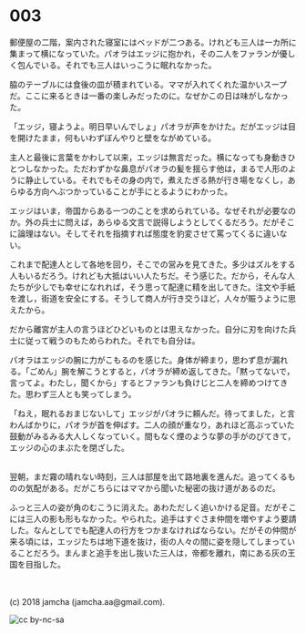 # 003

郵便屋の二階，案内された寝室にはベッドが二つある。けれども三人は一カ所に集まって横になっていた。パオラはエッジに抱かれ，その二人をファランが優しく包んでいる。それでも三人はいっこうに眠れなかった。  

脇のテーブルには食後の皿が積まれている。ママが入れてくれた温かいスープだ。ここに来るときは一番の楽しみだったのに。なぜかこの日は味がしなかった。  

「エッジ，寝ようよ。明日早いんでしょ」パオラが声をかけた。だがエッジは目を開けたまま，何もいわずぼんやりと壁をながめている。  

主人と最後に言葉をかわして以来，エッジは無言だった。横になっても身動きひとつしなかった。ただわずかな鼻息がパオラの髪を揺らす他は，まるで人形のように静止している。それでもその身の内で，煮えたぎる熱が行き場をなくし，あらゆる方向へぶつかっていることが手にとるようにわかった。  

エッジはいま，帝国からある一つのことを求められている。なぜそれが必要なのか。外の兵士に問えば，あらゆる文言で説得しようとしてくるだろう。だがそこに論理はない。そしてそれを指摘すれば態度を豹変させて罵ってくるに違いない。  

これまで配達人として各地を回り，そこでの営みを見てきた。多少はズルをする人もいるだろう。けれども大抵はいい人たちだ。そう感じた。だから，そんな人たちが少しでも幸せになれれば，そう思って配達に精を出してきた。注文や手紙を渡し，街道を安全にする。そうして商人が行き交うほど，人々が賑うように思えたから。  

だから離宮が主人の言うほどひどいものとは思えなかった。自分に刃を向けた兵士に従って戦うのもためらわれた。それでも自分は。  

パオラはエッジの腕に力がこもるのを感じた。身体が締まり，思わず息が漏れる。「ごめん」腕を解こうとすると，パオラが締め返してきた。「黙ってないで，言ってよ。わたし，聞くから」するとファランも負けじと二人を締めつけてきた。思わず三人とも笑ってしまう。  

「ねえ，眠れるおまじないして」エッジがパオラに頼んだ。待ってました，と言わんばかりに，パオラが首を伸ばす。二人の顔が重なり，あれほど高ぶっていた鼓動がみるみる大人しくなっていく。間もなく煙のような夢の手がのびてきて，エッジの心のまぶたを閉ざした。  

<br>  
翌朝，まだ霧の晴れない時刻，三人は部屋を出て路地裏を進んだ。追ってくるものの気配がある。だがこちらにはママから聞いた秘密の抜け道があるのだ。  

ふっと三人の姿が角のむこうに消えた。あわただしく追いかける足音。だがそこには三人の影も形もなかった。やられた。追手はすぐさま仲間を増やすよう要請した。なんとしてでも配達人の行方をつかまなければならない。だがその仲間が来る頃には，エッジたちは地下道を抜け，街の人々の間に姿を隠してしまっていることだろう。まんまと追手を出し抜いた三人は，帝都を離れ，南にある灰の王国を目指した。  

<br>  
<br>  
(c) 2018 jamcha (jamcha.aa@gmail.com).  

![cc by-nc-sa](https://i.creativecommons.org/l/by-nc-sa/4.0/88x31.png)
